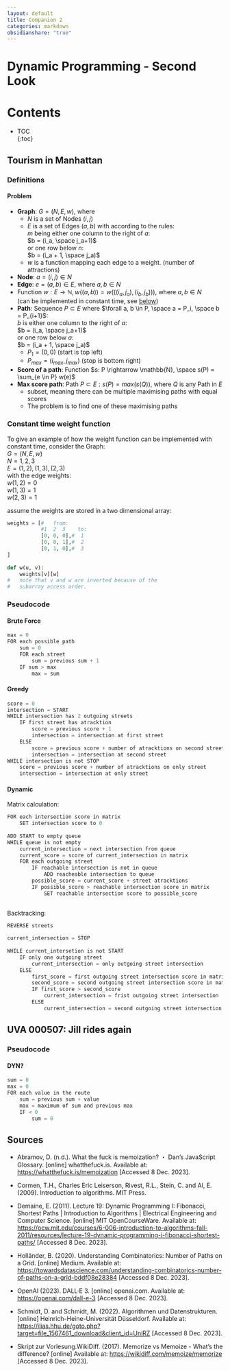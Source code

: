 ```yaml
---  
layout: default  
title: Companion 2  
categories: markdown  
obsidianshare: "true"  
---  
```

  
  
  
  
  
<script type="text/javascript" charset="utf-8"   
src="https://cdn.mathjax.org/mathjax/latest/MathJax.js?config=TeX-AMS-MML_HTMLorMML,  
https://vincenttam.github.io/javascripts/MathJaxLocal.js"></script>  
  
  
  
# Dynamic Programming - Second Look  
  
  
# Contents  
  
  
  
* TOC   
{:toc}  
  
  
## Tourism in Manhattan  
  
  
### Definitions   
  
#### Problem   
  
- $\textbf{Graph}$: $G = (N, E, w)$, where    
	- $N$ is a set of Nodes $(i, j)$    
	- $E$ is a set of Edges $(a, b)$ with according to the rules:    
		$m$ being either one column to the right of $a$:    
			$b = (i_a, \space j_a+1)$     
		or one row below $n$:    
			$b = (i_a + 1, \space j_a)$    
	- $w$ is a function mapping each edge to a weight. (number of attractions)    
- $\textbf{Node}$: $a = (i, j) \in N$   
- $\textbf{Edge}$: $e = (a, b) \in E$, where $a, b \in N$   
- Function $w: E \to \mathbb{N}, w((a, b)) = w(((i_{a}, j_{a}), (i_{b}, j_{b})))$, where $a, b \in N$    
	(can be implemented in constant time, see [below](https://curolith.github.io/seminar/companion2#constant-time-weight-function))  
- $\textbf{Path}$: Sequence $P \subset E$ where $\forall a, b \in P, \space a = P_i, \space b = P_{i+1}$:    
		$b$ is either one column to the right of $a$:    
			$b = (i_a, \space j_a+1)$     
		or one row below $a$:    
			$b = (i_a + 1, \space j_a)$    
	- $P_{1}=(0,0)$ (start is top left)    
	- $P_{max} = (i_{max}, j_{max})$  (stop is bottom right)    
- $\textbf{Score of a path}$: Function $s: P \rightarrow \mathbb{N}, \space s(P) = \sum_{e \in P} w(e)$    
- $\textbf{Max score path}$: Path $P \subset E : s(P) = max(s(Q))$, where $Q$ is any Path in $E$     
	- subset, meaning there can be multiple maximising paths with equal scores    
	- The problem is to find one of these maximising paths    
  
  
  
### Constant time weight function  
  
To give an example of how the weight function can be implemented with constant time, consider the Graph:    
	$G = (N, E, w)$    
	$N = {1, 2, 3}$    
	$E = {(1, 2), (1, 3), (2, 3)}$    
with the edge weights:    
	$w(1, 2)=0$    
	$w(1,3)=1$    
	$w(2,3)=1$  
  
assume the weights are stored in a two dimensional array:  
```python  
weights = [#   from:  
		   #1  2  3    to:  
		   [0, 0, 0],#  1  
		   [0, 0, 1],#  2  
		   [0, 1, 0],#  3  
]  
  
def w(u, v):  
	weights[v][w]  
#   note that v and w are inverted because of the  
#   subarray access order.  
```  
  
### Pseudocode  
  
#### Brute Force  
  
```java  
max = 0  
FOR each possible path  
	sum = 0  
	FOR each street  
		sum = previous sum + 1  
	IF sum > max  
		max = sum  
```  
  
  
#### Greedy  
  
```java  
score = 0  
intersection = START  
WHILE intersection has 2 outgoing streets  
	IF first street has atracktion  
		score = previous score + 1  
		intersection = intersection at first street  
	ELSE  
		score = previous score + number of atracktions on second street  
		intersection = intersection at second street  
WHILE intersection is not STOP  
	score = previous score + number of atracktions on only street  
	intersection = intersection at only street  
```  
  
#### Dynamic  
  
Matrix calculation:  
```java  
FOR each intersection score in matrix  
	SET intersection score to 0  
  
ADD START to empty queue  
WHILE queue is not empty  
	current_intersection = next intersection from queue  
	current_score = score of current_intersection in matrix  
	FOR each outgoing street  
		IF reachable intersection is not in queue  
			ADD reacheable intersection to queue  
		possible_score = current_score + street atracktions  
		IF possible_score > reachable intersection score in matrix  
			SET reachable intersection score to possible_score  
  
```  
  
Backtracking:  
```java  
REVERSE streets  
  
current_intersection = STOP  
  
WHILE current_intersetion is not START  
	IF only one outgoing street  
		current_intersection = only outgoing street intersection  
	ELSE  
		first_score = first outgoing street intersection score in matrix  
		second_score = second outgoing street intersection score in matrix  
		IF first_score > second_score  
			current_intersection = frist outgoing street intersection  
		ELSE   
			current_intersection = second outgoing street intersection  
```  
  
## UVA 000507: Jill rides again  
  
### Pseudocode  
  
#### DYN?  
```java  
sum = 0  
max = 0  
FOR each value in the route  
	sum = previous sum + value  
	max = maximum of sum and previous max  
	IF < 0  
		sum = 0  
```  
  
## Sources  
  
- Abramov, D. (n.d.). What the fuck is memoization? ・ Dan’s JavaScript Glossary. [online] whatthefuck.is. Available at: <https://whatthefuck.is/memoization> [Accessed 8 Dec. 2023].  
  
- Cormen, T.H., Charles Eric Leiserson, Rivest, R.L., Stein, C. and Al, E. (2009). Introduction to algorithms. MIT Press.  
  
- Demaine, E. (2011). Lecture 19: Dynamic Programming I: Fibonacci, Shortest Paths \| Introduction to Algorithms \| Electrical Engineering and Computer Science. [online] MIT OpenCourseWare. Available at: <https://ocw.mit.edu/courses/6-006-introduction-to-algorithms-fall-2011/resources/lecture-19-dynamic-programming-i-fibonacci-shortest-paths/> [Accessed 8 Dec. 2023].  
  
- Holländer, B. (2020). Understanding Combinatorics: Number of Paths on a Grid. [online] Medium. Available at: <https://towardsdatascience.com/understanding-combinatorics-number-of-paths-on-a-grid-bddf08e28384> [Accessed 8 Dec. 2023].  
  
- OpenAI (2023). DALL·E 3. [online] openai.com. Available at: <https://openai.com/dall-e-3> [Accessed 8 Dec. 2023].  
  
- Schmidt, D. and Schmidt, M. (2022). Algorithmen und Datenstrukturen. [online] Heinrich-Heine-Universität Düsseldorf. Available at: <https://ilias.hhu.de/goto.php?target=file_1567461_download&client_id=UniRZ> [Accessed 8 Dec. 2023].   
  
- Skript zur Vorlesung.WikiDiff. (2017). Memorize vs Memoize - What’s the difference? [online] Available at: <https://wikidiff.com/memoize/memorize> [Accessed 8 Dec. 2023].